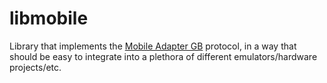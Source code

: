 libmobile
=========

Library that implements the [Mobile Adapter GB](https://bulbapedia.bulbagarden.net/wiki/Mobile_Game_Boy_Adapter) protocol, in a way that should be easy to integrate into a plethora of different emulators/hardware projects/etc.
